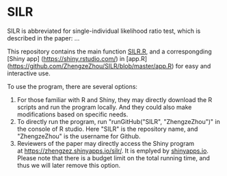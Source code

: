 # SILR
SILR is abbreviated for single-individual likelihood ratio test, which is described in the paper: ...

This repository contains the main function [SILR.R](https://github.com/ZhengzeZhou/SILR/blob/master/SILR.R), and a correspongding [Shiny app] (https://shiny.rstudio.com/) in [app.R] (https://github.com/ZhengzeZhou/SILR/blob/master/app.R) for easy and interactive use. 

To use the program, there are several options:

1. For those familiar with R and Shiny, they may directly download the R scripts and run the program locally. And they could also make modifications based on specific needs.
1. To directly run the program, run "runGitHub("SILR", "ZhengzeZhou")" in the console of R studio. Here "SILR" is the repository name, and "ZhengzeZhou" is the username for Github.
1. Reviewers of the paper may directly access the Shiny program at https://zhengzez.shinyapps.io/silr/. It is emplyed by [shinyapps.io](https://www.shinyapps.io/). Please note that there is a budget limit on the total running time, and thus we will later remove this option.

